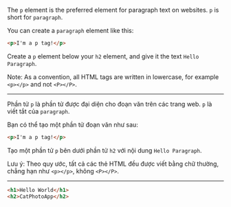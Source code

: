 The `p` element is the preferred element for paragraph text on websites. `p` is short for `paragraph`.

You can create a `paragraph` element like this:

```html
<p>I'm a p tag!</p>
```

Create a `p` element below your `h2` element, and give it the text `Hello Paragraph`.

Note: As a convention, all HTML tags are written in lowercase, for example `<p></p>` and not `<P></P>`.

---

Phần tử  `p` là phần tử được đại diện cho đoạn văn trên các trang web. `p` là viết tắt của `paragraph`.

Bạn có thể tạo một phần tử đoạn văn như sau:
```html
<p>I'm a p tag!</p>
```
Tạo một phần tử `p` bên dưới phần tử `h2` với nội dung `Hello Paragraph`.

Lưu ý: Theo quy ước, tất cả các thẻ HTML đều được viết bằng chữ thường, chẳng hạn như `<p></p>`, không `<P></P>`.

---

```html
<h1>Hello World</h1>
<h2>CatPhotoApp</h2>
```
